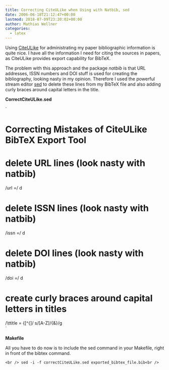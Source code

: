 ```yaml
---
title: Correcting CiteULike when Using with Natbib, sed
date: 2006-06-18T21:12:47+00:00
lastmod: 2018-07-09T23:20:02+00:00
author: Mathias Wellner
categories:
  - latex
---
```

Using [CiteULike](http://www.citeulike.org) for administrating my paper bibliographic information is quite nice. I have all the information I need for citing the sources in papers, as CiteULike provides export capability for BibTeX.

The problem with this approach and the package _natbib_ is that URL addresses, ISSN numbers and DOI stuff is used for creating the bibliography, looking nasty in my opinion. Therefore I used the powerful stream editor [sed](https://de.wikipedia.org/wiki/Sed_%28Unix%29) to delete these lines from my BibTeX file and also adding curly braces around capital letters in the title.

**CorrectCiteULike.sed**
  
`<br />
# Correcting Mistakes of CiteULike BibTeX Export Tool<br />
# delete URL lines (look nasty with natbib)<br />
/url =/ d<br />
# delete ISSN lines (look nasty with natbib)<br />
/issn =/ d<br />
# delete DOI lines (look nasty with natbib)<br />
/doi =/ d<br />
# create curly braces around capital letters in titles<br />
/\ttitle = {[^{]/  s/[A-Z]/{&}/g<br />
` 

**Makefile**

All you have to do now is to include the sed command in your Makefile, right in front of the bibtex command.
  
`<br />
sed -i -f correctCiteULike.sed exported_bibtex_file.bib<br />
`